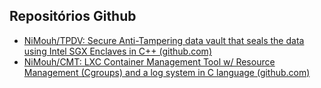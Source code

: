 ## Repositórios Github

- [NiMouh/TPDV: Secure Anti-Tampering data vault that seals the data using Intel SGX Enclaves in C++ (github.com)](https://github.com/NiMouh/TPDV)
- [NiMouh/CMT: LXC Container Management Tool w/ Resource Management (Cgroups) and a log system in C language (github.com)](https://github.com/NiMouh/CMT)